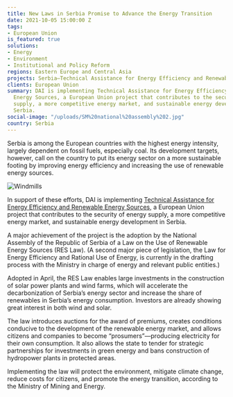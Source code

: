 ```yaml
---
title: New Laws in Serbia Promise to Advance the Energy Transition
date: 2021-10-05 15:00:00 Z
tags:
- European Union
is_featured: true
solutions:
- Energy
- Environment
- Institutional and Policy Reform
regions: Eastern Europe and Central Asia
projects: Serbia—Technical Assistance for Energy Efficiency and Renewable Energy Sources
clients: European Union
summary: DAI is implementing Technical Assistance for Energy Efficiency and Renewable
  Energy Sources, a European Union project that contributes to the security of energy
  supply, a more competitive energy market, and sustainable energy development in
  Serbia.
social-image: "/uploads/SM%20national%20assembly%202.jpg"
country: Serbia
---
```


Serbia is among the European countries with the highest energy intensity, largely dependent on fossil fuels, especially coal. Its development targets, however, call on the country to put its energy sector on a more sustainable footing by improving energy efficiency and increasing the use of renewable energy sources. 

![Windmills](/uploads/karsten-wurth-karsten-wuerth-wIYDNL0M_p4-unsplash.jpg)

<!--more-->

In support of these efforts, DAI is implementing [Technical Assistance for Energy Efficiency and Renewable Energy Sources](https://www.dai.com/our-work/projects/Serbia-Technical-Assistance-for-Energy-Efficiency-and-Renewable-Energy-Sources), a European Union project that contributes to the security of energy supply, a more competitive energy market, and sustainable energy development in Serbia.

A major achievement of the project is the adoption by the National Assembly of the Republic of Serbia of a Law on the Use of Renewable Energy Sources (RES Law). (A second major piece of legislation, the Law for Energy Efficiency and Rational Use of Energy, is currently in the drafting process with the Ministry in charge of energy and relevant public entities.)

Adopted in April, the RES Law enables large investments in the construction of solar power plants and wind farms, which will accelerate the decarbonization of Serbia’s energy sector and increase the share of renewables in Serbia’s energy consumption. Investors are already showing great interest in both wind and solar.

The law introduces auctions for the award of premiums, creates conditions conducive to the development of the renewable energy market, and allows citizens and companies to become “prosumers”—producing electricity for their own consumption. It also allows the state to tender for strategic partnerships for investments in green energy and bans construction of hydropower plants in protected areas.

Implementing the law will protect the environment, mitigate climate change, reduce costs for citizens, and promote the energy transition, according to the Ministry of Mining and Energy.